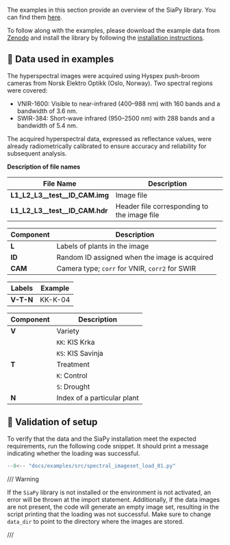 The examples in this section provide an overview of the SiaPy library. You can find them [here](https://github.com/siapy/siapy-lib/tree/main/docs/examples/src).

To follow along with the examples, please download the example data from [Zenodo](https://zenodo.org/records/14534998) and install the library by following the [installation instructions](https://siapy.github.io/siapy-lib/install/).

## 📄 Data used in examples

The hyperspectral images were acquired using Hyspex push-broom cameras from Norsk Elektro Optikk (Oslo, Norway). Two spectral regions were covered:

- VNIR-1600: Visible to near-infrared (400–988 nm) with 160 bands and a bandwidth of 3.6 nm.
- SWIR-384: Short-wave infrared (950–2500 nm) with 288 bands and a bandwidth of 5.4 nm.

The acquired hyperspectral data, expressed as reflectance values, were already radiometrically calibrated to ensure accuracy and reliability for subsequent analysis.

**Description of file names**

| File Name                          | Description                                      |
|------------------------------------|--------------------------------------------------|
| **L1_L2_L3__test__ID_CAM.img**     | Image file                                       |
| **L1_L2_L3__test__ID_CAM.hdr**     | Header file corresponding to the image file      |

| Component | Description                                      |
|-----------|--------------------------------------------------|
| **L**     | Labels of plants in the image                    |
| **ID**    | Random ID assigned when the image is acquired    |
| **CAM**   | Camera type; `corr` for VNIR, `corr2` for SWIR   |

| Labels    | Example       |
|-----------|---------------|
| **V-T-N** | KK-K-04       |

| Component | Description                                      |
|-----------|--------------------------------------------------|
| **V**     | Variety                                          |
|           | `KK`: KIS Krka                                   |
|           | `KS`: KIS Savinja                                |
| **T**     | Treatment                                        |
|           | `K`: Control                                     |
|           | `S`: Drought                                     |
| **N**     | Index of a particular plant                      |

## 🚀 Validation of setup

To verify that the data and the SiaPy installation meet the expected requirements, run the following code snippet. It should print a message indicating whether the loading was successful.

```python
--8<-- "docs/examples/src/spectral_imageset_load_01.py"
```

/// Warning

If the `SiaPy` library is not installed or the environment is not activated, an error will be thrown at the import statement. Additionally, if the data images are not present, the code will generate an empty image set, resulting in the script printing that the loading was not successful. Make sure to change `data_dir` to point to the directory where the images are stored.

///
